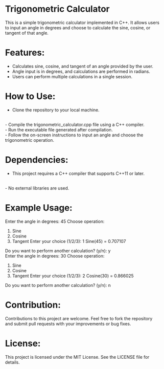 # Trigonometric Calculator
This is a simple trigonometric calculator implemented in C++. It allows users to input an angle in degrees and choose to calculate the sine, cosine, or tangent of that angle.

# Features:
- Calculates sine, cosine, and tangent of an angle provided by the user.
- Angle input is in degrees, and calculations are performed in radians.
- Users can perform multiple calculations in a single session.

# How to Use:
- Clone the repository to your local machine.
<br>
- Compile the trigonometric_calculator.cpp file using a C++ compiler.
<br>
- Run the executable file generated after compilation.
<br>
- Follow the on-screen instructions to input an angle and choose the trigonometric operation.
  
# Dependencies:
- This project requires a C++ compiler that supports C++11 or later.
<br>
- No external libraries are used.

# Example Usage:
Enter the angle in degrees: 45
Choose operation:
1. Sine
2. Cosine
3. Tangent
Enter your choice (1/2/3): 1
Sine(45) = 0.707107

Do you want to perform another calculation? (y/n): y
<br>
Enter the angle in degrees: 30
Choose operation:
1. Sine
2. Cosine
3. Tangent
Enter your choice (1/2/3): 2
Cosine(30) = 0.866025

Do you want to perform another calculation? (y/n): n


# Contribution:
Contributions to this project are welcome. Feel free to fork the repository and submit pull requests with your improvements or bug fixes.

# License:
This project is licensed under the MIT License. See the LICENSE file for details.




